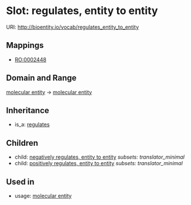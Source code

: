 # Slot: regulates, entity to entity




URI: http://bioentity.io/vocab/regulates_entity_to_entity
## Mappings

 * [RO:0002448](http://purl.obolibrary.org/obo/RO_0002448)
## Domain and Range

[molecular entity](MolecularEntity.md) -> [molecular entity](MolecularEntity.md)
## Inheritance

 *  is_a: [regulates](regulates.md)
## Children

 *  child: [negatively regulates, entity to entity](negatively_regulates_entity_to_entity.md) *subsets: translator_minimal*
 *  child: [positively regulates, entity to entity](positively_regulates_entity_to_entity.md) *subsets: translator_minimal*
## Used in

 *  usage: [molecular entity](MolecularEntity.md)

